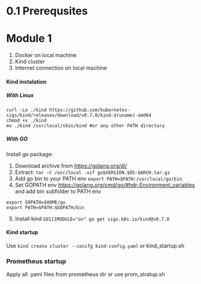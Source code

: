 # 0.1 Prerequsites

# Module 1

1.  Docker on local machine
2.  Kind cluster
3.  Internet connection on local machine

#### Kind instalation

##### With Linux

```
curl -Lo ./kind https://github.com/kubernetes-sigs/kind/releases/download/v0.7.0/kind-$(uname)-amd64
chmod +x ./kind
mv ./kind /usr/local/sbin/kind #or any other PATH directory
```

##### With GO

Install go package:

1.  Download archive from  https://golang.org/dl/
2.  Extract: `tar -C /usr/local -xzf go$VERSION.$OS-$ARCH.tar.gz`
3.  Add go bin to your PATH env `export PATH=$PATH:/usr/local/go/bin`
4.  Set GOPATH env https://golang.org/cmd/go/#hdr-Environment_variables and add bin subfolder to PATH env
```
export GOPATH=$HOME/go
export PATH=$PATH:$GOPATH/bin
```
5.  Install kind `GO111MODULE="on" go get sigs.k8s.io/kind@v0.7.0`


#### Kind startup

Use `kind create cluster --conifg kind-config.yaml` or kind_startup.sh

### Prometheus startup

Apply all .yaml files from prometheus dir or use prom_stratup.sh


